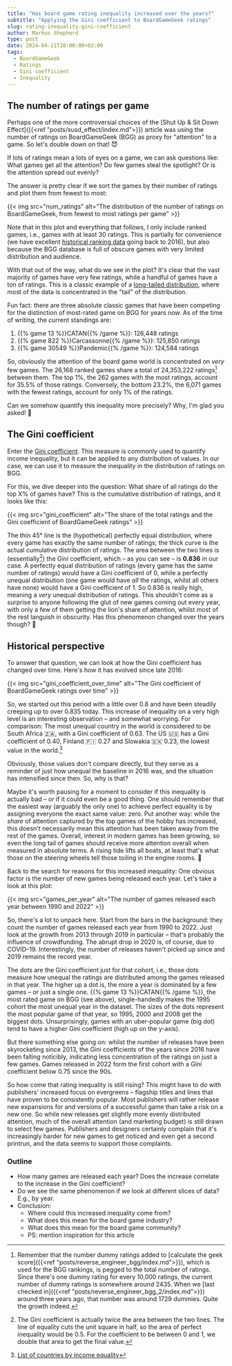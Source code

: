 ```yaml
---
title: "Has board game rating inequality increased over the years?"
subtitle: "Applying the Gini coefficient to BoardGameGeek ratings"
slug: rating-inequality-gini-coefficient
author: Markus Shepherd
type: post
date: 2024-04-11T20:00:00+03:00
tags:
  - BoardGameGeek
  - Ratings
  - Gini coefficient
  - Inequality
---
```



## The number of ratings per game

Perhaps one of the more controversial choices of the [Shut Up & Sit Down Effect]({{<ref "posts/susd_effect/index.md">}}) article was using the number of ratings on BoardGameGeek (BGG) as proxy for "attention" to a game. So let's double down on that! 😈

If lots of ratings mean a lots of eyes on a game, we can ask questions like: What games get all the attention? Do few games steal the spotlight? Or is the attention spread out evenly?

The answer is pretty clear if we sort the games by their number of ratings and plot them from fewest to most:

{{< img src="num_ratings" alt="The distribution of the number of ratings on BoardGameGeek, from fewest to most ratings per game" >}}

Note that in this plot and everything that follows, I only include ranked games, i.e., games with at least 30 ratings. This is partially for convenience (we have excellent [historical ranking data](https://github.com/beefsack/bgg-ranking-historicals) going back to 2016), but also because the BGG database is full of obscure games with very limited distribution and audience.

With that out of the way, what do we see in the plot? It's clear that the vast majority of games have very few ratings, while a handful of games have a ton of ratings. This is a classic example of a [long-tailed distribution](https://en.wikipedia.org/wiki/Long_tail), where most of the data is concentrated in the "tail" of the distribution.

Fun fact: there are three absolute classic games that have been competing for the distinction of most-rated game on BGG for years now. As of the time of writing, the current standings are:

1. {{% game 13 %}}CATAN{{% /game %}}: 126,448 ratings
2. {{% game 822 %}}Carcassonne{{% /game %}}: 125,850 ratings
3. {{% game 30549 %}}Pandemic{{% /game %}}: 124,584 ratings

So, obviously the attention of the board game world is concentrated on *very* few games. The 26,168 ranked games share a total of 24,353,222 ratings[^dummy-votes] between them. The top 1%, the 262 games with the most ratings, account for 35.5% of those ratings. Conversely, the bottom 23.2%, the 6,071 games with the fewest ratings, account for only 1% of the ratings.

Can we somehow quantify this inequality more precisely? Why, I'm glad you asked! 🧐


## The Gini coefficient

Enter the [Gini coefficient](https://en.wikipedia.org/wiki/Gini_coefficient). This measure is commonly used to quantify income inequality, but it can be applied to any distribution of values. In our case, we can use it to measure the inequality in the distribution of ratings on BGG.

For this, we dive deeper into the question: What share of all ratings do the top X% of games have? This is the cumulative distribution of ratings, and it looks like this:

{{< img src="gini_coefficient" alt="The share of the total ratings and the Gini coefficient of BoardGameGeek ratings" >}}

The thin 45° line is the (hypothetical) perfectly equal distribution, where every game has exactly the same number of ratings; the thick curve is the actual cumulative distribution of ratings. The area between the two lines is (essentially[^gini-coefficient]) the Gini coefficient, which – as you can see – is **0.836** in our case. A perfectly equal distribution of ratings (every game has the same number of ratings) would have a Gini coefficient of 0, while a perfectly unequal distribution (one game would have *all* the ratings, whilst all others have none) would have a Gini coefficient of 1. So 0.836 is really high, meaning a *very* unequal distribution of ratings. This shouldn't come as a surprise to anyone following the glut of new games coming out every year, with only a few of them getting the lion's share of attention, whilst most of the rest languish in obscurity. Has this phenomenon changed over the years though? 🤔


## Historical perspective

To answer that question, we can look at how the Gini coefficient has changed over time. Here's how it has evolved since late 2016:

{{< img src="gini_coefficient_over_time" alt="The Gini coefficient of BoardGameGeek ratings over time" >}}

So, we started out this period with a little over 0.8 and have been steadily creeping up to over 0.835 today. This increase of inequality on a very high level is an interesting observation – and somewhat worrying. For comparison: The most unequal country in the world is considered to be South Africa 🇿🇦, with a Gini coefficient of 0.63. The US 🇺🇸 has a Gini coefficient of 0.40, Finland 🇫🇮 0.27 and Slowakia 🇸🇰 0.23, the lowest value in the world.[^wikipedia]

Obviously, those values don't compare directly, but they serve as a reminder of just how unequal the baseline in 2016 was, and the situation has intensified since then. So, why is that?

Maybe it's worth pausing for a moment to consider if this inequality is actually bad – or if it could even be a good thing. One should remember that the easiest way (arguably the only one) to achieve perfect equality is by assigning everyone the exact same value: zero. Put another way: while the *share* of attention captured by the top games of the hobby has increased, this doesn't necessarily mean this attention has been taken away from the rest of the games.️ Overall, interest in modern games has been growing, so even the long tail of games should receive more attention overall when measured in absolute terms. A rising tide lifts all boats, at least that's what those on the steering wheels tell those toiling in the engine rooms. 🚢

Back to the search for reasons for this increased inequality: One obvious factor is the number of new games being released each year. Let's take a look at this plot:

{{< img src="games_per_year" alt="The number of games released each year between 1990 and 2022" >}}

So, there's a lot to unpack here. Start from the bars in the background: they count the number of games released each year from 1990 to 2022. Just look at the growth from 2013 through 2019 in particular – that's probably the influence of crowdfunding. The abrupt drop in 2020 is, of course, due to COVID–19. Interestingly, the number of releases haven't picked up since and 2019 remains the record year.

The dots are the Gini coefficient just for that cohort, i.e., those dots measure how unequal the ratings are distributed among the games released in that year. The higher up a dot is, the more a year is dominated by a few games – or just a single one. {{% game 13 %}}CATAN{{% /game %}}, the most rated game on BGG (see above), single-handedly makes the 1995 cohort the most unequal year in the dataset. The sizes of the dots represent the most popular game of that year, so 1995, 2000 and 2008 get the biggest dots. Unsurprisingly, games with an uber-popular game (big dot) tend to have a higher Gini coefficient (high up on the y-axis).

But there something else going on: whilst the number of releases have been skyrocketing since 2013, the Gini coefficients of the years since 2016 have been falling noticibly, indicating less concentration of the ratings on just a few games. Games released in 2022 form the first cohort with a Gini coefficient below 0.75 since the 90s.

So how come that rating inequality is still rising? This might have to do with publishers' increased focus on evergreens – flagship titles and lines that have proven to be consistently popular. Most publishers will rather release new expansions for and versions of a successful game than take a risk on a new one. So while new releases get slightly more evenly distributed attention, much of the overall attention (and marketing budget) is still drawn to select few games. Publishers and designers certainly complain that it's increasingly harder for new games to get noticed and even get a second printrun, and the data seems to support those complaints.


### Outline

- How many games are released each year? Does the increase correlate to the increase in the Gini coefficient?
- Do we see the same phenomenon if we look at different slices of data? E.g., by year.
- Conclusion:
    - Where could this increased inequality come from?
    - What does this mean for the board game industry?
    - What does this mean for the board game community?
    - PS: mention inspiration for this article


[^dummy-votes]: Remember that the number dummy ratings added to [calculate the geek score]({{<ref "posts/reverse_engineer_bgg/index.md">}}), which is used for the BGG rankings, is pegged to the total number of ratings. Since there's one dummy rating for every 10,000 ratings, the current number of dummy ratings is somewhere around 2435. When we [last checked in]({{<ref "posts/reverse_engineer_bgg_2/index.md">}}) around three years ago, that number was around 1729 dummies. Quite the growth indeed.
[^gini-coefficient]: The Gini coefficient is actually twice the area between the two lines. The line of equality cuts the unit square in half, so the area of perfect inequality would be 0.5. For the coefficient to be between 0 and 1, we double that area to get the final value.
[^wikipedia]: [List of countries by income equality](https://en.wikipedia.org/wiki/List_of_countries_by_income_equality)
